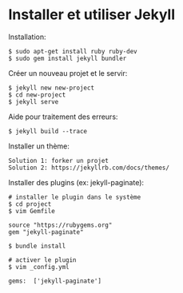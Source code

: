 # Installer et utiliser Jekyll

Installation:

	$ sudo apt-get install ruby ruby-dev
	$ sudo gem install jekyll bundler

Créer un nouveau projet et le servir:

	$ jekyll new new-project
	$ cd new-project
	$ jekyll serve

Aide pour traitement des erreurs:

	$ jekyll build --trace

Installer un thème:

	Solution 1: forker un projet
	Solution 2: https://jekyllrb.com/docs/themes/

Installer des plugins (ex: jekyll-paginate):

	# installer le plugin dans le système
	$ cd project
	$ vim Gemfile
	
	source "https://rubygems.org"
	gem "jekyll-paginate"

	$ bundle install

	# activer le plugin
	$ vim _config.yml
	
	gems:  ['jekyll-paginate']


